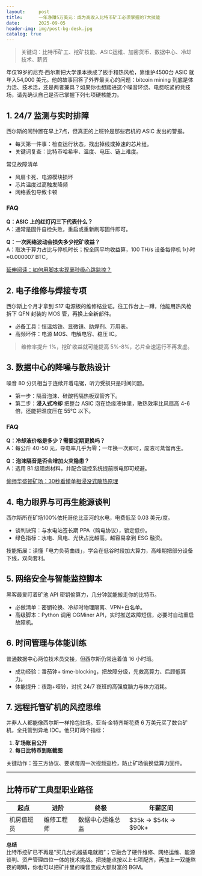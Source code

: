 ```yaml
---
layout:     post
title:      一年净赚5万美元：成为高收入比特币矿工必须掌握的7大技能
date:       2025-09-05
header-img: img/post-bg-desk.jpg
catalog: true
---
```


> 关键词：比特币矿工、挖矿技能、ASIC运维、加密货币、数据中心、冷却技术、薪资

年仅19岁的尼克·西尔斯把大学课本换成了扳手和热风枪，靠维护4500台 ASIC 就年入54,000 美元。他的故事回答了外界最关心的问题：bitcoin mining 到底是体力活、技术活，还是两者兼具？如果你也想踏进这个噪音环绕、电费吃紧的竞技场，请先确认自己是否已掌握下列七项硬核能力。

## 1. 24/7 监测与实时排障

西尔斯的闹钟置在早上7点，但真正的上班铃是那些宕机的 ASIC 发出的警报。  
- 每天第一件事：检查运行状态，找出掉线或掉速的芯片组。  
- 关键词复查：比特币哈希率、温度、电压、链上难度。  

常见故障清单  
* 风扇卡死、电源模块损坏  
* 芯片温度过高触发降频  
* 网络丢包导致卡顿  

### FAQ  
**Q：ASIC 上的红灯闪三下代表什么？**  
A：通常是固件自检失败，重启或重新刷写固件即可。  

**Q：一次网络波动会损失多少挖矿收益？**  
A：取决于算力占比与停机时长；按全网平均收益算，100 TH/s 设备每停机 1小时≈0.000007 BTC。  

[延伸阅读：如何用脚本实现毫秒级心跳监控？](https://okxdog.com/)

## 2. 电子维修与焊接专项

西尔斯上个月才拿到 S17 电源板的维修结业证。往工作台上一蹲，他能用热风枪拆下 QFN 封装的 MOS 管，再换上全新部件。  
- 必备工具：恒温烙铁、显微镜、助焊剂、万用表。  
- 高频坏件：电源 MOS、电解电容、稳压 IC。  

> 维修率提升 1%，挖矿收益就可能提高 5%-8%，芯片全速运行不再发虚。

## 3. 数据中心的降噪与散热设计

噪音 80 分贝相当于连续开着电锯，听力受损只是时间问题。  
- 第一步：隔音泡沫、硅酸钙隔热板双管齐下。  
- 第二步：**浸入式冷却** 把整台 ASIC 泡在绝缘液体里，散热效率比风扇高 4-6 倍，还能把温度压在 55℃ 以下。  

### FAQ  
**Q：冷却液价格是多少？需要定期更换吗？**  
A：每公斤 40-50 元，导电率几乎为零；一年换一次即可，废液可蒸馏再生。  

**Q：泡沫隔音是否会增加火灾隐患？**  
A：选用 B1 级阻燃材料，并配合温控系统提前断电即可规避。  

[偷师华盛顿矿场：30秒看懂单相浸没式散热原理](https://okxdog.com/)

## 4. 电力眼界与可再生能源谈判

西尔斯所在矿场100%依托哥伦比亚河的水电，电费低至 0.03 美元/度。  
- 谈判诀窍：与水电站签长期 PPA（购电协议），锁定低价。  
- 绿色指标：水电、风电、光伏占比越高，越容易拿到 ESG 融资。  

技能拓展：读懂「电力负荷曲线」，学会在低谷时段加大算力，高峰期把部分设备下线，双向套利。

## 5. 网络安全与智能监控脚本

黑客最爱盯着矿池 API 密钥偷算力，几分钟就能搬走你的比特币。  
- 必做清单：密钥轮换、冷却时物理隔离、VPN+白名单。  
- 高级脚本：Python 调用 CGMiner API，实时推送故障短信，必要时自动重启故障机。

## 6. 时间管理与体能训练

普通数据中心两位技术员交接，但西尔斯仍常连着值 16 小时班。  
- 成功经验：番茄钟+ time-blocking，把故障分级，先救高算力、后顾低算力。  
- 体能提升：夜跑+哑铃，对抗 24/7 夜班的高强度脑力与体力消耗。  

## 7. 远程托管矿机的风控思维

并非人人都能像西尔斯一样拎包驻场。亚当·金特齐斯花费 6 万美元买了数台矿机，全托管到异地 IDC。他只盯两个指标：  
1. **矿场账目公开**  
2. **每日比特币到账截图**  

关键动作：签三方协议、要求每周一次视频巡检，防止矿场偷换低算力固件。

---

## 比特币矿工典型职业路径

| 起点 | 进阶 | 终极 | 年薪区间 |
|---|---|---|---|
| 机房值班员 | 维修工程师 | 数据中心运维总监 | $35k → $54k → $90k+ |

**总结**  
比特币挖矿已不再是“买几台机器插电就跑”；它融合了硬件维修、网络运维、能源谈判、资产管理四位一体的技术挑战。把技能点按以上七项配齐，再加上一双能熬夜的眼睛，你也可以把矿井里的噪音变成大额财富的 BGM。